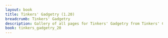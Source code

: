 ```yaml
---
layout: book
title: Tinkers' Gadgetry (1.20)
breadcrumb: Tinkers' Gadgetry
description: Gallery of all pages for Tinkers' Gadgetry from Tinkers' Construct in Minecraft 1.20.1.
book: tinkers_gadgetry_20
---
```

